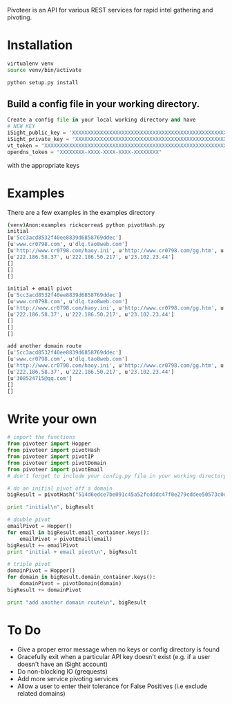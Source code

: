 Pivoteer is an API for various REST services for rapid intel gathering and pivoting.


# Installation
```bash
virtualenv venv
source venv/bin/activate

python setup.py install 
```

## Build a config file in your working directory.  
```python
Create a config file in your local working directory and have
# NEW KEY
iSight_public_key = 'XXXXXXXXXXXXXXXXXXXXXXXXXXXXXXXXXXXXXXXXXXXXXXXXXXXXXXXXXXXXXXXX'
iSight_private_key = 'XXXXXXXXXXXXXXXXXXXXXXXXXXXXXXXXXXXXXXXXXXXXXXXXXXXXXXXXXXXXXXXX'
vt_token = "XXXXXXXXXXXXXXXXXXXXXXXXXXXXXXXXXXXXXXXXXXXXXXXXXXXXXXXXXXXXXXXX"
opendns_token = "XXXXXXXX-XXXX-XXXX-XXXX-XXXXXXXX"
```
with the appropriate keys


# Examples
There are a few examples in the examples directory
```bash
(venv)Anon:examples rickcorrea$ python pivotHash.py
initial
[u'5cc3acd8532f40ee8839d6858769ddec']
[u'www.cr0798.com', u'dlq.tao8web.com']
[u'http://www.cr0798.com/haoy.ini', u'http://www.cr0798.com/gg.htm', u'http://www.cr0798.com/hawg.ini']
[u'222.186.58.37', u'222.186.50.217', u'23.102.23.44']
[]
[]
[]

initial + email pivot
[u'5cc3acd8532f40ee8839d6858769ddec']
[u'www.cr0798.com', u'dlq.tao8web.com']
[u'http://www.cr0798.com/haoy.ini', u'http://www.cr0798.com/gg.htm', u'http://www.cr0798.com/hawg.ini']
[u'222.186.58.37', u'222.186.50.217', u'23.102.23.44']
[]
[]
[]

add another domain route
[u'5cc3acd8532f40ee8839d6858769ddec']
[u'www.cr0798.com', u'dlq.tao8web.com']
[u'http://www.cr0798.com/haoy.ini', u'http://www.cr0798.com/gg.htm', u'http://www.cr0798.com/hawg.ini']
[u'222.186.58.37', u'222.186.50.217', u'23.102.23.44']
[u'308524715@qq.com']
[]
[]
```

# Write your own
```python
# import the functions
from pivoteer import Hopper
from pivoteer import pivotHash
from pivoteer import pivotIP
from pivoteer import pivotDomain
from pivoteer import pivotEmail
# don't forget to include your config.py file in your working directory

# do an initial pivot off a domain
bigResult = pivotHash("514d6edce7be091c45a52fcdddc47f0e279cddee50573c0dfdd2ae08c116c7ed")

print "initial\n", bigResult

# double pivot
emailPivot = Hopper()
for email in bigResult.email_container.keys():
    emailPivot = pivotEmail(email)
bigResult += emailPivot
print "initial + email pivot\n", bigResult

# triple pivot
domainPivot = Hopper()
for domain in bigResult.domain_container.keys():
    domainPivot = pivotDomain(domain)
bigResult += domainPivot

print "add another domain route\n", bigResult
```

# To Do
* Give a proper error message when no keys or config directory is found
* Gracefully exit when a particular API key doesn't exist (e.g. if a user doesn't have an iSight account)
* Do non-blocking IO (grequests)
* Add more service pivoting services
* Allow a user to enter their tolerance for False Positives (i.e exclude related domains)
